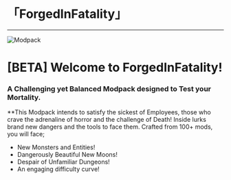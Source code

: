 # 「ForgedInFatality」
---
![Modpack](https://github.com/Mi6kbuttface/ForgedInFatality/blob/main/FiFBanner.gif)
# [BETA] Welcome to ForgedInFatality!
### A Challenging yet Balanced Modpack designed to Test your Mortality.
**This Modpack intends to satisfy the sickest of Employees, those who crave the adrenaline of horror and the challenge of Death! Inside lurks brand new dangers and the tools to face them. Crafted from 100+ mods, you will face;
- New Monsters and Entities!
- Dangerously Beautiful New Moons!
- Despair of Unfamiliar Dungeons!
- An engaging difficulty curve! 
